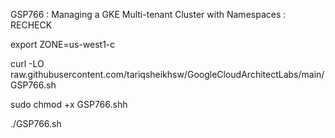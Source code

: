 GSP766 :  Managing a GKE Multi-tenant Cluster with Namespaces : RECHECK

export ZONE=us-west1-c

curl -LO raw.githubusercontent.com/tariqsheikhsw/GoogleCloudArchitectLabs/main/GSP766.sh

sudo chmod +x GSP766.shh

./GSP766.sh
